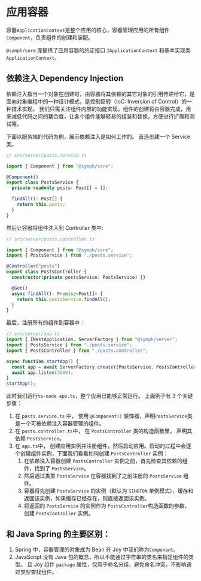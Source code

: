 # 应用容器

容器`ApplicationContext`是整个应用的核心，容器管理应用的所有组件`Component`，负责组件的创建和装配。

`@symph/core` 库提供了应用容器的约定接口 `IApplicationContext` 和基本实现类`ApplicationContext`。

## 依赖注入 Dependency Injection

依赖注入指当一个对象在创建时，由容器将其依赖的其它对象的引用传递给它，是面向对象编程中的一种设计模式，是控制反转（IoC: Inversion of Control）的一种技术实现。
我们只需关注组件内部的功能实现，组件的创建将由容器完成，用来减低代码之间的耦合度，让各个组件能够轻易的组装和替换，方便进行扩展和测试等。

下面以服务端的代码为例，展示依赖注入是如何工作的。
首选创建一个 Service 类。

```ts
// src/server/posts.service.ts

import { Component } from "@symph/core";

@Component()
export class PostsService {
  private readonly posts: Post[] = [];

  findAll(): Post[] {
    return this.posts;
  }
}
```

然后让容器将组件注入到 Controller 类中:

```ts
// src/server/posts.controller.ts

import { Component } from "@symph/core";
import { PostsService } from "./posts.service";

@Controller("posts")
export class PostsController {
  constructor(private postsService: PostsService) {}

  @Get()
  async findAll(): Promise<Post[]> {
    return this.postsService.findAll();
  }
}
```

最后，注册所有的组件到容器中：

```ts
// src/server/app.ts
import { INestApplication, ServerFactory } from "@symph/server";
import { PostsService } from "./posts.service";
import { PostsController } from "./posts.controller";

async function startApp() {
  const app = await ServerFactory.create([PostsService, PostsController]);
  await app.listen(3000);
}
startApp();
```

此时我们运行`ts-node app.ts`，整个应用已能够正常运行。
上面例子有 3 个关键步骤：

1. 在 `posts.service.ts` 中， 使用 `@Component()` 装饰器，声明`PostsService`类是一个可被依赖注入容器管理的组件。
2. 在 `posts.controller.ts`中， 在 `PostsController` 类的构造函数里， 声明其依赖 `PostsService`。
3. 在 `app.ts`中， 创建应用实例并注册组件，然后启动应用。启动的过程中会逐个创建组件实例，下面我们看看如何创建 `PostsController` 实例：
   1. 在依赖注入容器创建 `PostsController` 实例之前，首先检查其依赖的组件，找到了 `PostsService`。
   2. 然后通过类型 `PostsService` 在容器找到了之前注册的 `PostsService` 组件。
   3. 容器将先创建 `PostsService` 的实例（默认为 `SINGTON` 单例模式），缓存和返回该实例，如果缓存已经存在，则直接返回该实例。
   4. 将返回的 `PostsService` 的实例作为 `PostsController`构造函数的参数，创建 `PostsController` 实例。

## 和 Java Spring 的主要区别：

1. Spring 中，容器管理的对象成为 Bean 在 Joy 中我们称为`Component`。
2. JavaScript 没有 Java 包的概念，所以不能通过字符串的类名来指定组件的类型。 且 Joy 组件 `package` 属性，仅用于命名分组，避免命名冲突，不影响通过类型查找组件。
